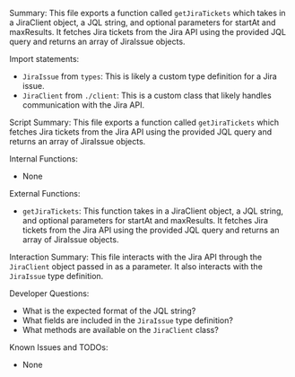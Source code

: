 Summary:
This file exports a function called `getJiraTickets` which takes in a JiraClient object, a JQL string, and optional parameters for startAt and maxResults. It fetches Jira tickets from the Jira API using the provided JQL query and returns an array of JiraIssue objects.

Import statements:
- `JiraIssue` from `types`: This is likely a custom type definition for a Jira issue.
- `JiraClient` from `./client`: This is a custom class that likely handles communication with the Jira API.

Script Summary:
This file exports a function called `getJiraTickets` which fetches Jira tickets from the Jira API using the provided JQL query and returns an array of JiraIssue objects.

Internal Functions:
- None

External Functions:
- `getJiraTickets`: This function takes in a JiraClient object, a JQL string, and optional parameters for startAt and maxResults. It fetches Jira tickets from the Jira API using the provided JQL query and returns an array of JiraIssue objects.

Interaction Summary:
This file interacts with the Jira API through the `JiraClient` object passed in as a parameter. It also interacts with the `JiraIssue` type definition.

Developer Questions:
- What is the expected format of the JQL string?
- What fields are included in the `JiraIssue` type definition?
- What methods are available on the `JiraClient` class?

Known Issues and TODOs:
- None